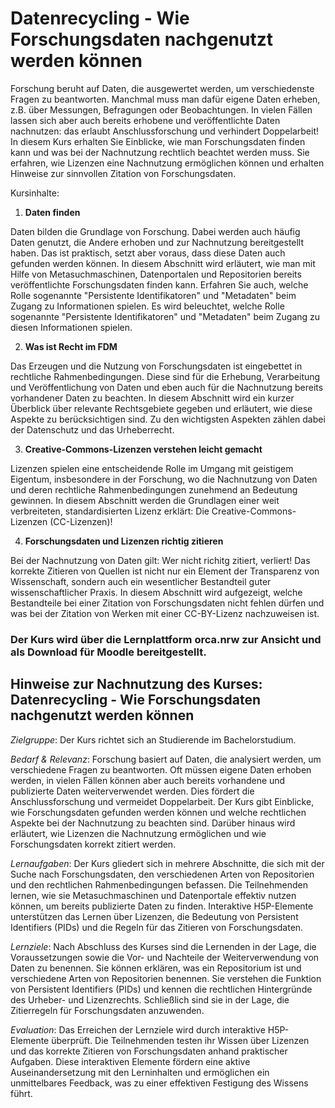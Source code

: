 # Datenrecycling - Wie Forschungsdaten nachgenutzt werden können

Forschung beruht auf Daten, die ausgewertet werden, um verschiedenste Fragen zu beantworten. Manchmal muss man dafür eigene Daten erheben, z.B. über Messungen, Befragungen oder Beobachtungen. In vielen Fällen lassen sich aber auch bereits erhobene und veröffentlichte Daten nachnutzen: das erlaubt Anschlussforschung und verhindert Doppelarbeit! In diesem Kurs erhalten Sie Einblicke, wie man Forschungsdaten finden kann und was bei der Nachnutzung rechtlich beachtet werden muss. Sie erfahren, wie Lizenzen eine Nachnutzung ermöglichen können und erhalten Hinweise zur sinnvollen Zitation von Forschungsdaten.

Kursinhalte:

1. **Daten finden**

Daten bilden die Grundlage von Forschung. Dabei werden auch häufig Daten genutzt, die Andere erhoben und zur Nachnutzung bereitgestellt haben. Das ist praktisch, setzt aber voraus, dass diese Daten auch gefunden werden können. In diesem Abschnitt wird erläutert, wie man mit Hilfe von Metasuchmaschinen, Datenportalen und Repositorien bereits veröffentlichte Forschungsdaten finden kann. Erfahren Sie auch, welche Rolle sogenannte "Persistente Identifikatoren" und "Metadaten" beim Zugang zu Informationen spielen. Es wird beleuchtet, welche Rolle sogenannte "Persistente Identifikatoren" und "Metadaten" beim Zugang zu diesen Informationen spielen.

2. **Was ist Recht im FDM**

Das Erzeugen und die Nutzung von Forschungsdaten ist eingebettet in rechtliche Rahmenbedingungen. Diese sind für die Erhebung, Verarbeitung und Veröffentlichung von Daten und eben auch für die Nachnutzung bereits vorhandener Daten zu beachten. In diesem Abschnitt wird ein kurzer Überblick über relevante Rechtsgebiete gegeben und erläutert, wie diese Aspekte zu berücksichtigen sind. Zu den wichtigsten Aspekten zählen dabei der Datenschutz und das Urheberrecht.

3. **Creative-Commons-Lizenzen verstehen leicht gemacht**

Lizenzen spielen eine entscheidende Rolle im Umgang mit geistigem Eigentum, insbesondere in der Forschung, wo die Nachnutzung von Daten und deren rechtliche Rahmenbedingungen zunehmend an Bedeutung gewinnen. In diesem Abschnitt werden die Grundlagen einer weit verbreiteten, standardisierten Lizenz erklärt: Die Creative-Commons-Lizenzen (CC-Lizenzen)!

4. **Forschungsdaten und Lizenzen richtig zitieren**

Bei der Nachnutzung von Daten gilt: Wer nicht richitg zitiert, verliert! Das korrekte Zitieren von Quellen ist nicht nur ein Element der Transparenz von Wissenschaft, sondern auch ein wesentlicher Bestandteil guter wissenschaftlicher Praxis. In diesem Abschnitt wird aufgezeigt, welche Bestandteile bei einer Zitation von Forschungsdaten nicht fehlen dürfen und was bei der Zitation von Werken mit einer CC-BY-Lizenz nachzuweisen ist.

### Der Kurs wird über die Lernplattform orca.nrw zur Ansicht und als Download für Moodle bereitgestellt. 

## Hinweise zur Nachnutzung des Kurses: Datenrecycling - Wie Forschungsdaten nachgenutzt werden können

*Zielgruppe*: Der Kurs richtet sich an Studierende im Bachelorstudium.

*Bedarf & Relevanz*: Forschung basiert auf Daten, die analysiert werden, um verschiedene Fragen zu beantworten. Oft müssen eigene Daten erhoben werden, in vielen Fällen können aber auch bereits vorhandene und publizierte Daten weiterverwendet werden. Dies fördert die Anschlussforschung und vermeidet Doppelarbeit. Der Kurs gibt Einblicke, wie Forschungsdaten gefunden werden können und welche rechtlichen Aspekte bei der Nachnutzung zu beachten sind. Darüber hinaus wird erläutert, wie Lizenzen die Nachnutzung ermöglichen und wie Forschungsdaten korrekt zitiert werden.

*Lernaufgaben*: Der Kurs gliedert sich in mehrere Abschnitte, die sich mit der Suche nach Forschungsdaten, den verschiedenen Arten von Repositorien und den rechtlichen Rahmenbedingungen befassen. Die Teilnehmenden lernen, wie sie Metasuchmaschinen und Datenportale effektiv nutzen können, um bereits publizierte Daten zu finden. Interaktive H5P-Elemente unterstützen das Lernen über Lizenzen, die Bedeutung von Persistent Identifiers (PIDs) und die Regeln für das Zitieren von Forschungsdaten.

*Lernziele*: Nach Abschluss des Kurses sind die Lernenden in der Lage, die Voraussetzungen sowie die Vor- und Nachteile der Weiterverwendung von Daten zu benennen. Sie können erklären, was ein Repositorium ist und verschiedene Arten von Repositorien benennen. Sie verstehen die Funktion von Persistent Identifiers (PIDs) und kennen die rechtlichen Hintergründe des Urheber- und Lizenzrechts. Schließlich sind sie in der Lage, die Zitierregeln für Forschungsdaten anzuwenden.

*Evaluation*: Das Erreichen der Lernziele wird durch interaktive H5P-Elemente überprüft. Die Teilnehmenden testen ihr Wissen über Lizenzen und das korrekte Zitieren von Forschungsdaten anhand praktischer Aufgaben. Diese interaktiven Elemente fördern eine aktive Auseinandersetzung mit den Lerninhalten und ermöglichen ein unmittelbares Feedback, was zu einer effektiven Festigung des Wissens führt.
